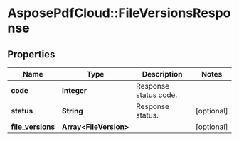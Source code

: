 ﻿# AsposePdfCloud::FileVersionsResponse


## Properties
Name | Type | Description | Notes
------------ | ------------- | ------------- | -------------
**code** | **Integer** | Response status code. | 
**status** | **String** | Response status. | [optional] 
**file_versions** | [**Array&lt;FileVersion&gt;**](FileVersion.md) |  | [optional] 


